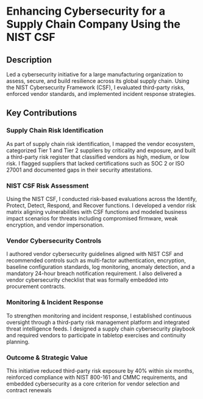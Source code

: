 <h1>Enhancing Cybersecurity for a Supply Chain Company Using the NIST CSF</h1>

<h2>Description</h2>
Led a cybersecurity initiative for a large manufacturing organization to assess, secure, and build resilience across its global supply chain. Using the NIST Cybersecurity Framework (CSF), I evaluated third-party risks, enforced vendor standards, and implemented incident response strategies.

<h2>Key Contributions</h2>

### Supply Chain Risk Identification

As part of supply chain risk identification, I mapped the vendor ecosystem, categorized Tier 1 and Tier 2 suppliers by criticality and exposure, and built a third-party risk register that classified vendors as high, medium, or low risk. I flagged suppliers that lacked certifications such as SOC 2 or ISO 27001 and documented gaps in their security attestations.

### NIST CSF Risk Assessment 

Using the NIST CSF, I conducted risk-based evaluations across the Identify, Protect, Detect, Respond, and Recover functions. I developed a vendor risk matrix aligning vulnerabilities with CSF functions and modeled business impact scenarios for threats including compromised firmware, weak encryption, and vendor impersonation.

### Vendor Cybersecurity Controls

I authored vendor cybersecurity guidelines aligned with NIST CSF and recommended controls such as multi-factor authentication, encryption, baseline configuration standards, log monitoring, anomaly detection, and a mandatory 24-hour breach notification requirement. I also delivered a vendor cybersecurity checklist that was formally embedded into procurement contracts.

### Monitoring & Incident Response

To strengthen monitoring and incident response, I established continuous oversight through a third-party risk management platform and integrated threat intelligence feeds. I designed a supply chain cybersecurity playbook and required vendors to participate in tabletop exercises and continuity planning.

### Outcome & Strategic Value

This initiative reduced third-party risk exposure by 40% within six months, reinforced compliance with NIST 800-161 and CMMC requirements, and embedded cybersecurity as a core criterion for vendor selection and contract renewals




<!--
 ```diff
- text in red
+ text in green
! text in orange
# text in gray
@@ text in purple (and bold)@@
```
--!>
